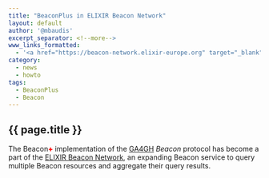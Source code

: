 ```yaml
---
title: "BeaconPlus in ELIXIR Beacon Network"
layout: default
author: '@mbaudis'
excerpt_separator: <!--more-->
www_links_formatted:
  - '<a href="https://beacon-network.elixir-europe.org" target="_blank">[ELIXIR Beacon Network]</a>'
category:
  - news
  - howto
tags:
  - BeaconPlus
  - Beacon
---
```


## {{ page.title }}

The Beacon<span style="color: red; font-weight: 800;">+</span> implementation of
the [GA4GH](http://ga4gh.org) _Beacon_ protocol has become a part of the [ELIXIR
Beacon Network](https://beacon-network.elixir-europe.org), an expanding
Beacon service to query multiple Beacon resources and aggregate their query
results.

<!--more-->